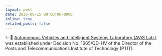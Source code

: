 ```yaml
---
layout: post
date: 2025-08-15 00:00:00-0000
inline: true
related_posts: false
---
```


:sparkles: 🚀 [Autonomous Vehicles and Intelligent Systems Laboratory (AViS Lab.)](https://sea.ptit.edu.vn/nghien-cuu/nhom-nghien-cuu/) was established under Decision No. 1665/QD-HV of the Director of the Posts and Telecommunications Institute of Technology (PTIT).